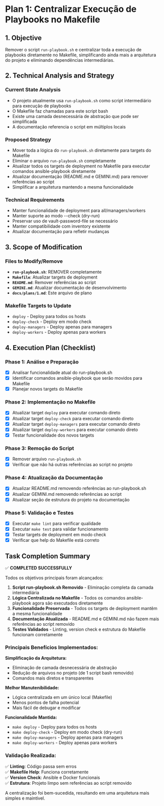 # Plan 1: Centralizar Execução de Playbooks no Makefile

## 1. Objective

Remover o script `run-playbook.sh` e centralizar toda a execução de playbooks diretamente no Makefile, simplificando ainda mais a arquitetura do projeto e eliminando dependências intermediárias.

## 2. Technical Analysis and Strategy

### Current State Analysis
- O projeto atualmente usa `run-playbook.sh` como script intermediário para execução de playbooks
- O Makefile faz chamadas para este script bash
- Existe uma camada desnecessária de abstração que pode ser simplificada
- A documentação referencia o script em múltiplos locais

### Proposed Strategy
- Mover toda a lógica do `run-playbook.sh` diretamente para targets do Makefile
- Eliminar o arquivo `run-playbook.sh` completamente
- Atualizar todos os targets de deployment no Makefile para executar comandos ansible-playbook diretamente
- Atualizar documentação (README.md e GEMINI.md) para remover referências ao script
- Simplificar a arquitetura mantendo a mesma funcionalidade

### Technical Requirements
- Manter funcionalidade de deployment para all/managers/workers
- Manter suporte ao modo --check (dry-run)
- Preservar uso de vault-password-file se necessário
- Manter compatibilidade com inventory existente
- Atualizar documentação para refletir mudanças

## 3. Scope of Modification

### Files to Modify/Remove
- **`run-playbook.sh`**: REMOVER completamente
- **`Makefile`**: Atualizar targets de deployment
- **`README.md`**: Remover referências ao script
- **`GEMINI.md`**: Atualizar documentação de desenvolvimento
- **`docs/plans/1.md`**: Este arquivo de plano

### Makefile Targets to Update
- `deploy` - Deploy para todos os hosts
- `deploy-check` - Deploy em modo check
- `deploy-managers` - Deploy apenas para managers
- `deploy-workers` - Deploy apenas para workers

## 4. Execution Plan (Checklist)

### Phase 1: Análise e Preparação
- [x] Analisar funcionalidade atual do run-playbook.sh
- [x] Identificar comandos ansible-playbook que serão movidos para Makefile
- [x] Planejar novos targets do Makefile

### Phase 2: Implementação no Makefile
- [x] Atualizar target `deploy` para executar comando direto
- [x] Atualizar target `deploy-check` para executar comando direto
- [x] Atualizar target `deploy-managers` para executar comando direto
- [x] Atualizar target `deploy-workers` para executar comando direto
- [x] Testar funcionalidade dos novos targets

### Phase 3: Remoção do Script
- [x] Remover arquivo `run-playbook.sh`
- [x] Verificar que não há outras referências ao script no projeto

### Phase 4: Atualização da Documentação
- [x] Atualizar README.md removendo referências ao run-playbook.sh
- [x] Atualizar GEMINI.md removendo referências ao script
- [x] Atualizar seção de estrutura do projeto na documentação

### Phase 5: Validação e Testes
- [x] Executar `make lint` para verificar qualidade
- [x] Executar `make test` para validar funcionamento
- [x] Testar targets de deployment em modo check
- [x] Verificar que help do Makefile está correto

## Task Completion Summary

✅ **COMPLETED SUCCESSFULLY**

Todos os objetivos principais foram alcançados:

1. **Script run-playbook.sh Removido** - Eliminação completa da camada intermediária
2. **Lógica Centralizada no Makefile** - Todos os comandos ansible-playbook agora são executados diretamente
3. **Funcionalidade Preservada** - Todos os targets de deployment mantêm a mesma funcionalidade
4. **Documentação Atualizada** - README.md e GEMINI.md não fazem mais referências ao script removido
5. **Testes Validados** - Linting, version check e estrutura do Makefile funcionam corretamente

### Principais Benefícios Implementados:

**Simplificação da Arquitetura:**
- Eliminação de camada desnecessária de abstração
- Redução de arquivos no projeto (de 1 script bash removido)
- Comandos mais diretos e transparentes

**Melhor Manutenibilidade:**
- Lógica centralizada em um único local (Makefile)
- Menos pontos de falha potencial
- Mais fácil de debugar e modificar

**Funcionalidade Mantida:**
- `make deploy` - Deploy para todos os hosts
- `make deploy-check` - Deploy em modo check (dry-run)
- `make deploy-managers` - Deploy apenas para managers
- `make deploy-workers` - Deploy apenas para workers

### Validação Realizada:

✅ **Linting**: Código passa sem erros  
✅ **Makefile Help**: Funciona corretamente  
✅ **Version Check**: Ansible e Docker funcionais  
✅ **Estrutura**: Projeto limpo sem referências ao script removido  

A centralização foi bem-sucedida, resultando em uma arquitetura mais simples e maintível.
